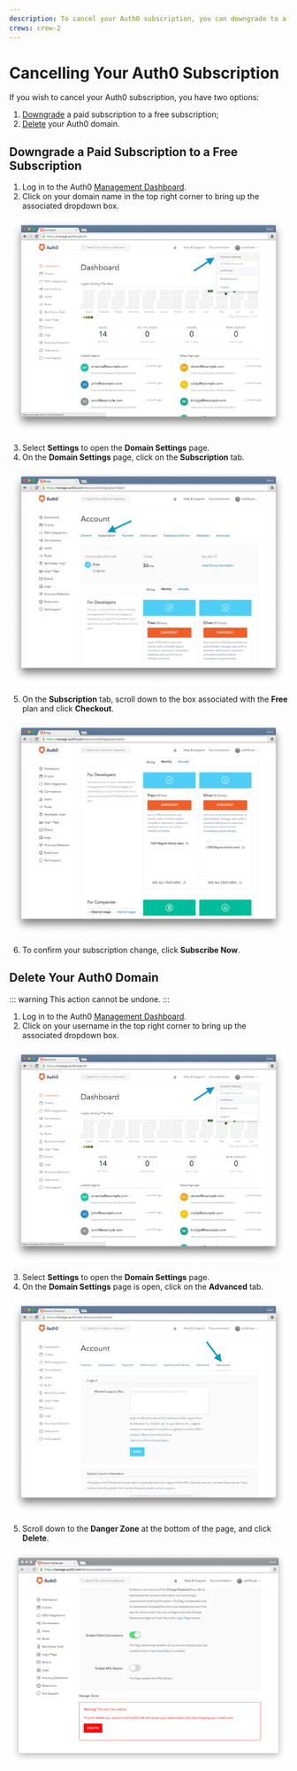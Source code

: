```yaml
---
description: To cancel your Auth0 subscription, you can downgrade to a free subscription or delete your domain.
crews: crew-2
---
```


# Cancelling Your Auth0 Subscription

If you wish to cancel your Auth0 subscription, you have two options:

1. [Downgrade](#downgrade-a-paid-subscription-to-a-free-subscription) a paid subscription to a free subscription;
2. [Delete](#close-your-auth0-account) your Auth0 domain.

## Downgrade a Paid Subscription to a Free Subscription

1. Log in to the Auth0 [Management Dashboard](${manage_url}).
2. Click on your domain name in the top right corner to bring up the associated dropdown box.

![](/media/articles/subscriptions/dashboard.png)

3. Select **Settings** to open the **Domain Settings** page.
4. On the **Domain Settings** page, click on the **Subscription** tab.

![](/media/articles/subscriptions/subscription.png)

5. On the **Subscription** tab, scroll down to the box associated with the **Free** plan and click **Checkout**.

![](/media/articles/subscriptions/free-subscription.png)

6. To confirm your subscription change, click **Subscribe Now**.

## Delete Your Auth0 Domain

::: warning
This action cannot be undone.
:::

1. Log in to the Auth0 [Management Dashboard](${manage_url}).
2. Click on your username in the top right corner to bring up the associated dropdown box.

![](/media/articles/subscriptions/dashboard.png)

3. Select **Settings** to open the **Domain Settings** page.
4. On the **Domain Settings** page is open, click on the **Advanced** tab.

![](/media/articles/subscriptions/advanced.png)

5. Scroll down to the **Danger Zone** at the bottom of the page, and click **Delete**.

![](/media/articles/subscriptions/danger-zone.png)
